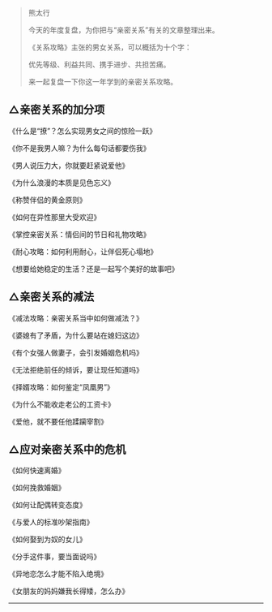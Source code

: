 > 熊太行
> 
> 今天的年度复盘，为你把与“亲密关系”有关的文章整理出来。
> 
> 《关系攻略》主张的男女关系，可以概括为十个字：
> 
> 优先等级、利益共同、携手进步、共担苦痛。
> 
> 来一起复盘一下你这一年学到的亲密关系攻略。

## △亲密关系的加分项

《什么是“撩”？怎么实现男女之间的惊险一跃》

《你不是我男人嘛？为什么每句话都要伤我》

《男人说压力大，你就要赶紧说爱他》

《为什么浪漫的本质是见色忘义》

《称赞伴侣的黄金原则》

《如何在异性那里大受欢迎》

《掌控亲密关系：情侣间的节日和礼物攻略》

《耐心攻略：如何利用耐心，让伴侣死心塌地》

《想要给她稳定的生活？还是一起写个美好的故事吧》

## △亲密关系的减法

《减法攻略：亲密关系当中如何做减法？》

《婆媳有了矛盾，为什么要站在媳妇这边》

《有个女强人做妻子，会引发婚姻危机吗》

《无法拒绝前任的倾诉，要让现任知道吗》

《择婿攻略：如何鉴定“凤凰男”》

《为什么不能收走老公的工资卡》

《爱他，就不要任他蹂躏宰割》

## △应对亲密关系中的危机

《如何快速离婚》

《如何挽救婚姻》

《如何让配偶转变态度》

《与爱人的标准吵架指南》

《如何娶到为奴的女儿》

《分手这件事，要当面说吗》

《异地恋怎么才能不陷入绝境》

《女朋友的妈妈嫌我长得矮，怎么办》

---
